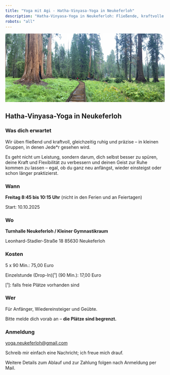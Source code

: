 ```yaml
---
title: "Yoga mit Agi - Hatha-Vinyasa-Yoga in Neukeferloh"
description: "Hatha-Vinyasa-Yoga in Neukeferloh: Fließende, kraftvolle Yogastunden in kleinen Gruppen – für Anfänger, Wiedereinsteiger und Geübte."
robots: "all"
---
```



![Ruhige Athmosphäre im lichten Wald, um die innere Ruhe zu finden.](/homepage.1920.jpg)


## Hatha-Vinyasa-Yoga in Neukeferloh
### Was dich erwartet
Wir üben fließend und kraftvoll, gleichzeitig ruhig und präzise – in kleinen Gruppen, in denen Jede*r gesehen wird.

Es geht nicht um Leistung, sondern darum, dich selbst besser zu spüren, deine Kraft und Flexibilität zu verbessern und deinen Geist zur Ruhe kommen zu lassen – egal, ob du ganz neu anfängst, wieder einsteigst oder schon länger praktizierst.

### Wann
**Freitag 8:45 bis 10:15 Uhr**
(nicht in den Ferien und an Feiertagen)

Start: 10.10.2025

### Wo
**Turnhalle Neukeferloh / Kleiner Gymnastikraum**

Leonhard-Stadler-Straße 18
85630 Neukeferloh

### Kosten

5 x 90 Min.: 75,00 Euro<p/>
Einzelstunde (Drop-In)[¹] (90 Min.): 17,00 Euro

[¹]: falls freie Plätze vorhanden sind

### Wer
Für Anfänger, Wiedereinsteiger und Geübte.

Bitte melde dich vorab an – **die Plätze sind begrenzt.**

### Anmeldung
yoga.neukeferloh@gmail.com

Schreib mir einfach eine Nachricht; ich freue mich drauf.

Weitere Details zum Ablauf und zur Zahlung folgen nach Anmeldung per Mail.
